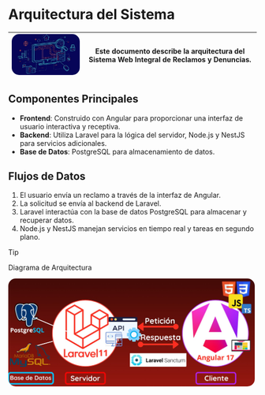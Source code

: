 # Arquitectura del Sistema
| <img src="../assets/images/logo-arquitectura.jpg" alt="Logo" width="300" style="border-radius: 15px;"/> | **Este documento describe la arquitectura del Sistema Web Integral de Reclamos y Denuncias.** |
|------------------------------------------------|---------------------------------------------------------------------------------------------------------------------------------------------------------------------------------------------------------------------------|

## Componentes Principales
- **Frontend**: Construido con Angular para proporcionar una interfaz de usuario interactiva y receptiva.
- **Backend**: Utiliza Laravel para la lógica del servidor, Node.js y NestJS para servicios adicionales.
- **Base de Datos**: PostgreSQL para almacenamiento de datos.

## Flujos de Datos
1. El usuario envía un reclamo a través de la interfaz de Angular.
2. La solicitud se envía al backend de Laravel.
3. Laravel interactúa con la base de datos PostgreSQL para almacenar y recuperar datos.
4. Node.js y NestJS manejan servicios en tiempo real y tareas en segundo plano.

> [!TIP]
> Diagrama de Arquitectura

<img src="../assets/images/diagram-arquitectura.png" alt="Avatar" width="500" style="border-radius: 15px;"/>
